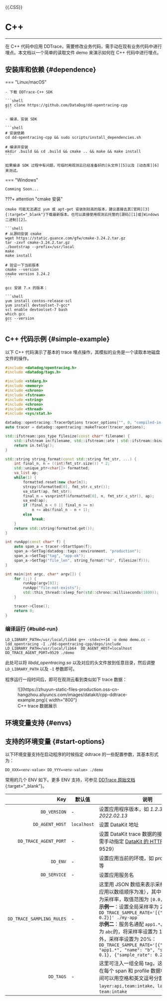 {{.CSS}}

# C++

---

在 C++ 代码中应用 DDTrace，需要修改业务代码，需手动在现有业务代码中进行埋点。本文档以一个简单的读取文件 demo 来演示如何在 C++ 代码中进行埋点。

## 安装库和依赖 {#dependence}

=== "Linux/macOS"

    - 下载 DDTrace-C++ SDK
    
    ```shell
    git clone https://github.com/DataDog/dd-opentracing-cpp
    ```
    
    - 编译、安装 SDK
    
    ```shell
    # 安装依赖
    cd dd-opentracing-cpp && sudo scripts/install_dependencies.sh
    
    # 编译并安装
    mkdir .build && cd .build && cmake .. && make && make install
    ```

    如果编译 SDK 过程中有问题，可临时用观测云已经准备好的[头文件][5]以及 [动态库][6] 来测试。

=== "Windows"

    Comming Soon...

???+ attention "cmake 安装"

    cmake 可能无法通过 yum 或 apt-get 安装到较高的版本，建议直接去其[官网][3]{:target="_blank"}下载最新版本。也可以直接使用观测云托管的[源码][1]或[Windows 二进制][2]。
    
    ```shell
    # 从源码安装 cmake
    wget https://static.guance.com/gfw/cmake-3.24.2.tar.gz
    tar -zxvf cmake-3.24.2.tar.gz
    ./bootstrap --prefix=/usr/local
    make
    make install

    # 验证一下当前版本
    cmake --version
    cmake version 3.24.2
    ```

    gcc 安装 7.x 的版本：

    ```shell
    yum install centos-release-scl
    yum install devtoolset-7-gcc*
    scl enable devtoolset-7 bash
    which gcc
    gcc --version
    ```

## C++ 代码示例 {#simple-example}

以下 C++ 代码演示了基本的 trace 埋点操作，其模拟的业务是一个读取本地磁盘文件的操作。

```cpp
#include <datadog/opentracing.h>
#include <datadog/tags.h>

#include <stdarg.h>
#include <memory> 
#include <chrono>
#include <fstream>
#include <string>
#include <chrono>
#include <thread>
#include <sys/stat.h>

datadog::opentracing::TracerOptions tracer_options{"", 0, "compiled-in-example"};
auto tracer = datadog::opentracing::makeTracer(tracer_options);

std::ifstream::pos_type filesize(const char* filename) {
	std::ifstream in(filename, std::ifstream::ate | std::ifstream::binary);
	return in.tellg(); 
}

std::string string_format(const std::string fmt_str, ...) {
	int final_n, n = ((int)fmt_str.size()) * 2;
	std::unique_ptr<char[]> formatted;
	va_list ap;
	while(1) {
		formatted.reset(new char[n]);
		strcpy(&formatted[0], fmt_str.c_str());
		va_start(ap, fmt_str);
		final_n = vsnprintf(&formatted[0], n, fmt_str.c_str(), ap);
		va_end(ap);
		if (final_n < 0 || final_n >= n)
			n += abs(final_n - n + 1);
		else
			break;
	}
	return std::string(formatted.get());
}

int runApp(const char* f) {
	auto span_a = tracer->StartSpan(f);
	span_a->SetTag(datadog::tags::environment, "production");
	span_a->SetTag("tag", "app-ok");
	span_a->SetTag("file_len", string_format("%d", filesize(f)));
}

int main(int argc, char* argv[]) {
	for (;;) {
		runApp(argv[0]);
		runApp("file-not-exists");
		std::this_thread::sleep_for(std::chrono::milliseconds(1000));
	}

	tracer->Close();
	return 0;
} 
```

### 编译运行 {#build-run}

```shell
LD_LIBRARY_PATH=/usr/local/lib64 g++ -std=c++14 -o demo demo.cc -ldd_opentracing -I ./dd-opentracing-cpp/deps/include
LD_LIBRARY_PATH=/usr/local/lib64  DD_AGENT_HOST=localhost DD_TRACE_AGENT_PORT=9529 ./demo
```

此处可以将 *libdd_opentracing.so* 以及对应的头文件放到任意目录，然后调整 `LD_LIBRARY_PATH` 以及 `-I` 参数即可。


程序运行一段时间后，即可在观测云看到类似如下 trace 数据：

<figure markdown>
  ![](https://zhuyun-static-files-production.oss-cn-hangzhou.aliyuncs.com/images/datakit/cpp-ddtrace-example.png){ width="800"}
  <figcaption>C++ trace 数据展示</figcaption>
</figure>

## 环境变量支持 {#envs}

## 支持的环境变量 {#start-options}

以下环境变量支持在启动程序的时候指定 ddtrace 的一些配置参数，其基本形式为：

```shell
DD_XXX=<env-value> DD_YYY=<env-value> ./demo
```

常用的几个 ENV 如下。更多 ENV 支持，可参见 [DDTrace 原始文档][7]{:target="_blank"}。

| Key                       | 默认值      | 说明                                                                                                                                                                                                                                                                                                                                                                                                                                                    |
| ---:                      | ---         | ---                                                                                                                                                                                                                                                                                                                                                                                                                                                     |
| `DD_VERSION`              | -           | 设置应用程序版本，如 *1.2.3*、*2022.02.13*                                                                                                                                                                                                                                                                                                                                                                                                              |
| `DD_AGENT_HOST`           | `localhost` | 设置 DataKit 地址                                                                                                                                                                                                                                                                                                                                                                                                                                       |
| `DD_TRACE_AGENT_PORT`     | -           | 设置 DataKit trace 数据的接收端口。这里需手动指定 [DataKit 的 HTTP 端口][4]（一般为 9529）                                                                                                                                                                                                                                                                                                                                                              |
| `DD_ENV`                  | -           | 设置应用当前的环境，如 prod、pre-prod 等                                                                                                                                                                                                                                                                                                                                                                                                                |
| `DD_SERVICE`              | -           | 设置应用服务名                                                                                                                                                                                                                                                                                                                                                                                                                                          |
| `DD_TRACE_SAMPLING_RULES` | -           | 这里用 JSON 数组来表示采样设置（采样率应用以数组顺序为准），其中 `sample_rate` 为采样率，取值范围为 `[0.0, 1.0]`。<br> **示例一**：设置全局采样率为 20%：`DD_TRACE_SAMPLE_RATE='[{"sample_rate": 0.2}]' ./my-app` <br>**示例二**：服务名通配 `app1.*`、且 span 名称为 `abc`的，将采样率设置为 10%，除此之外，采样率设置为 20%：`DD_TRACE_SAMPLE_RATE='[{"service": "app1.*", "name": "b", "sample_rate": 0.1}, {"sample_rate": 0.2}]' ./my-app` <br> |
| `DD_TAGS`                 | -           | 这里可注入一组全局 tag，这些 tag 会出现在每个 span 和 profile 数据中。多个 tag 之间可以用空格和英文逗号分割，例如 `layer:api,team:intake`、`layer:api team:intake`                                                                                                                                                                                                                                                                                   |

[1]: https://static.guance.com/gfw/cmake-3.24.2.tar.gz
[2]: https://static.guance.com/gfw/cmake-3.24.2-windows-x86_64.msi
[3]: https://cmake.org/download/
[4]: /datakit/datakit-conf/#config-http-server
[5]: https://static.guance.com/gfw/dd-cpp-include.tar.gz
[6]: https://static.guance.com/gfw/libdd_opentracing.so
[7]: https://docs.datadoghq.com/tracing/trace_collection/library_config/cpp/

